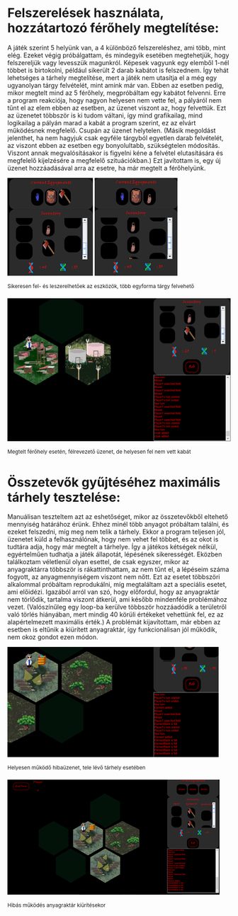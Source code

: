 # Felszerelések használata, hozzátartozó férőhely megtelítése:
A játék szerint 5 helyünk van, a 4 különböző felszereléshez, ami több, mint elég. Ezeket végig próbálgattam, és mindegyik esetében megtehetjük, hogy felszereljük vagy levesszük magunkról. Képesek vagyunk egy elemből 1-nél többet is birtokolni, például sikerült 2 darab kabátot is felszednem. Így tehát lehetséges a tárhely megtelítése, mert a játék nem utasítja el a még egy ugyanolyan tárgy felvételét, mint amink már van. Ebben az esetben pedig, mikor megtelt mind az 5 férőhely, megpróbáltam egy kabátot felvenni. Erre a program reakciója, hogy nagyon helyesen nem vette fel, a pályáról nem tűnt el az elem ebben az esetben, az üzenet viszont az, hogy felvettük. Ezt az üzenetet többször is ki tudom váltani, így mind grafikailag, mind logikailag a pályán marad a kabát a program szerint, ez az elvárt működésnek megfelelő. Csupán az üzenet helytelen. (Másik megoldást jelenthet, ha nem hagyjuk csak egyféle tárgyból egyetlen darab felvételét, az viszont ebben az esetben egy bonyolultabb, szükségtelen módosítás. Viszont annak megvalósításakor is figyelni kéne a felvétel elutasítására és megfelelő kijelzésére a megfelelő szituációkban.) Ezt javítottam is, egy új üzenet hozzáadásával arra az esetre, ha már megtelt a férőhelyünk.

![](3_1a.png)
![](3_1b.png)

<sup>Sikeresen fel- és leszerelhetőek az eszközök, több egyforma tárgy felvehető</sup>

![](3_1c.png)

<sup>Megtelt férőhely esetén, félrevezető üzenet, de helyesen fel nem vett kabát</sup>

# Összetevők gyűjtéséhez maximális tárhely tesztelése:
Manuálisan teszteltem azt az eshetőséget, mikor az összetevőkből eltehető mennyiség határához érünk. Ehhez minél több anyagot próbáltam találni, és ezeket felszedni, míg meg nem telik a tárhely. Ekkor a program teljesen jól, üzenetet küld a felhasználónak, hogy nem vehet fel többet, és az okot is tudtára adja, hogy már megtelt a tárhelye. Így a játékos kétségek nélkül, egyértelműen tudhatja a játék állapotát, lépésének sikerességét. Eközben találkoztam véletlenül olyan esettel, de csak egyszer, mikor az anyagraktárra többször is rákattinthattam, az nem tűnt el, a lépéseim száma fogyott, az anyagmennyiségem viszont nem nőtt. Ezt az esetet többszöri alkalommal próbáltam reprodukálni, míg megtaláltam azt a speciális esetet, ami előidézi. Igazából arról van szó, hogy előfordul, hogy az anyagraktár nem törlődik, tartalma viszont átkerül, ami később mindenféle problémához vezet. (Valószínűleg egy loop-ba kerülve többször hozzáadódik a területről való törlés hiányában, mert mindig 40 körüli értékeket vehettünk fel, ez az alapértelmezett maximális érték.) A problémát kijavítottam, már ebben az esetben is eltűnik a kiürített anyagraktár, így funkcionálisan jól működik, nem okoz gondot ezen módon. 

![](3_2.png)

<sup>Helyesen működő hibaüzenet, tele lévő tárhely esetében</sup>

![](3_3.png)

<sup>Hibás működés anyagraktár kiürítésekor</sup>